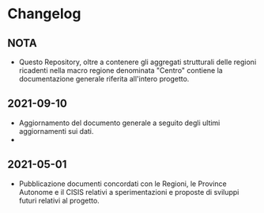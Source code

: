 # Changelog

## NOTA

- Questo Repository, oltre a contenere gli aggregati strutturali delle regioni ricadenti nella macro regione denominata "Centro" contiene la documentazione
  generale riferita all'intero progetto.

## 2021-09-10

- Aggiornamento del documento generale a seguito degli ultimi aggiornamenti sui dati.
- 
## 2021-05-01

- Pubblicazione documenti concordati con le Regioni, le Province Autonome e il CISIS relativi a sperimentazioni e proposte di sviluppi futuri relativi al progetto.


